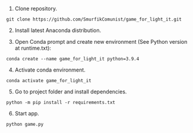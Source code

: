 1. Clone repository.
```
git clone https://github.com/SmurfikComunist/game_for_light_it.git
```
2. Install latest Anaconda distribution.

3. Open Conda prompt and create new environment (See Python version at runtime.txt):
```
conda create --name game_for_light_it python=3.9.4
```
4. Activate conda environment.
```
conda activate game_for_light_it
```
5. Go to project folder and install dependencies.
```
python -m pip install -r requirements.txt 
```
6. Start app.
```
python game.py
```
